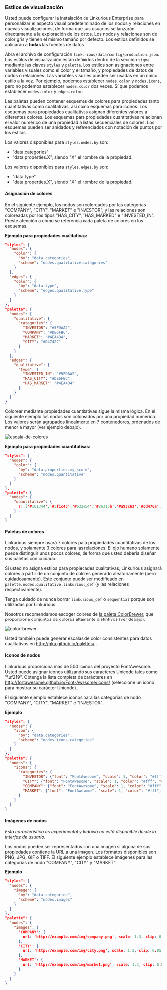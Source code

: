 ### Estilos de visualización

Usted puede configurar la instalación de Linkurious Enterprise para personalizar el aspecto visual predeterminado de los nodos y relaciones en nuevas visualizaciones, de forma que sus usuarios se lanzarán directamente a la exploración de los datos. Los nodos y relaciones son de color gris y tienen el mismo tamaño por defecto. Los estilos definidos se aplicarán a **todas** las fuentes de datos.

Abra el archivo de configuración `linkurious/data/config/production.json`. Los estilos de visualización están definidos dentro de la sección `sigma` mediante las claves `styles` y `palette`. Los estilos son asignaciones entre variables visuales como el color y el tamaño, y propiedades de datos de nodos o relaciones. Las variables visuales pueden ser usadas en un único estilo a la vez. Por ejemplo, podemos establecer `nodes.color` y `nodes.icons`, pero no podemos establecer `nodes.color` dos veces. Sí que podemos establecer `nodes.color` y `edges.color`.

Las paletas pueden contener esquemas de colores para propiedades tanto cuantitativas como cualitativas, así como esquemas para iconos. Los esquemas para propiedades cualitativas asignan diferentes valores a diferentes colores. Los esquemas para propiedades cuantitativas relacionan el valor numérico de una propiedad a listas secuenciales de colores. Los esquemas pueden ser anidados y referenciados con notación de puntos por los estilos.

Los valores disponibles para `styles.nodes.by` son:
- "data.categories"
- "data.properties.X", siendo "X" el nombre de la propiedad.

Los valores disponibles para `styles.edges.by` son:
- "data.type"
- "data.properties.X", siendo "X" el nombre de la propiedad.

#### Asignación de colores

En el siguiente ejemplo, los nodos son coloreados por las categorías "COMPANY", "CITY", "MARKET" e "INVESTOR", y las relaciones son coloreadas por los tipos "HAS_CITY", "HAS_MARKED" e "INVESTED_IN". Preste atención a cómo se referencia cada paleta de colores en los esquemas.

**Ejemplo para propiedades cualitativas:**
```json
"styles": {
  "nodes": {
    "color": {
      "by": "data.categories",
      "scheme": "nodes.qualitative.categories"
    }
  },
  "edges": {
    "color": {
      "by": "data.type",
      "scheme": "edges.qualitative.type"
    }
  }
},
"palette": {
  "nodes": {
    "qualitative": {
      "categories": {
        "INVESTOR": "#5FDAA2",
        "COMPANY": "#DE6FBC",
        "MARKET": "#4EA4D4",
        "CITY": "#D4742C"
      }
    }
  },
  "edges": {
    "qualitative": {
      "type": {
        "INVESTED_IN": "#5FDAA2",
        "HAS_CITY": "#DE6FBC",
        "HAS_MARKET": "#4EA4D4"
      }
    }
  }
}
```

Colorear mediante propiedades cuantitativas sigue la misma lógica. En el siguiente ejemplo los nodos son coloreados por una propiedad numérica. Los valores serán agrupados linealmente en 7 contenedores, ordenados de menor a mayor (ver ejemplo debajo).

![escala-de-colores](https://github.com/Linkurious/linkurious-enterprise-manual/raw/master/en/getting-started/Color-scale.png)

**Ejemplo para propiedades cuantitativas:**
```json
"styles": {
  "nodes": {
    "color": {
      "by": "data.properties.my_score",
      "scheme": "nodes.quantitative"
    }
  }
},
"palette": {
  "nodes": {
    "quantitative": {
      7: ['#161344','#3f1c4c','#632654','#86315b','#a93c63','#cd476a','#f35371']
    }
  }
}
```

#### Paletas de colores

Linkurious siempre usará 7 colores para propiedades cuantitativas de los nodos, y solamente 3 colores para las relaciones. El ojo humano solamente puede distinguir unos pocos colores, de forma que usted debería diseñar sus paletas con cuidado.

Si usted no asigna estilos para propiedades cualitativas, Linkurious asignará colores a partir de un conjunto de colores generado aleatoriamente (pero cuidadosamente). Este conjunto puede ser modificado en `palette.nodes.qualitative.linkurious_def` (y las relaciones respectivamente).

Tenga cuidado de nunca borrar `linkurious_def` o `sequential` porque son utilizadas por Linkurious.

Nosotros recomendamos escoger colores de [la paleta ColorBrewer](https://github.com/Linkurious/linkurious.js/blob/develop/plugins/sigma.plugins.colorbrewer/sigma.plugins.colorbrewer.js), que proporciona conjuntos de colores altamente distintivos (ver debajo).

![color-brewer](https://github.com/Linkurious/linkurious-enterprise-manual/raw/master/en/getting-started/Color-brewer.png)

Usted también puede generar escalas de color consistentes para datos cualitativos en http://gka.github.io/palettes/ .

#### Iconos de nodos

Linkurious proporciona más de 500 iconos del proyecto FontAwesome. Usted puede asignar iconos utilizando sus caracteres Unicode tales como "\uf219". Obtenga la lista completa de carácteres en http://fortawesome.github.io/Font-Awesome/icons/ (seleccione un icono para mostrar su carácter Unicode).

El siguiente ejemplo establece iconos para las categorías de nodo "COMPANY", "CITY", "MARKET" e "INVESTOR".

**Ejemplo**
```json
"styles": {
  "nodes": {
    "icon": {
      "by": "data.categories",
      "scheme": "nodes.icons.categories"
    }
  }
},
"palette": {
  "nodes": {
    "icons": {
      "categories": {
        "INVESTOR": {"font": "FontAwesome", "scale": 1, "color": "#fff", "content": "\uf19c"},
        "CITY": {"font": "FontAwesome", "scale": 1, "color": "#fff", "content": "\uf015"},
        "COMPANY": {"font": "FontAwesome", "scale": 1, "color": "#fff", "content": "\uf135"},
        "MARKET": {"font": "FontAwesome", "scale": 1, "color": "#fff", "content": "\uf219"}
      }
    }
  }
}
```

#### Imágenes de nodos

*Esta característica es experimental y todavía no está disponible desde la interfaz de usuario.*

Los nodos pueden ser representados con una imagen si alguna de sus propiedades contiene la URL a una imagen. Los formatos disponibles son PNG, JPG, GIF o TIFF. El siguiente ejemplo establece imágenes para las categorías de nodo "COMPANY", "CITY" y "MARKET".


**Ejemplo**
```json
"styles": {
  "nodes": {
    "image": {
      "by": "data.categories",
      "scheme": "nodes.images"
    }
  }
},
"palette": {
  "nodes": {
    "images": {
      'COMPANY': {
        url: 'http://example.com/img/company.png', scale: 1.3, clip: 0.85
      },
      'CITY': {
        url: 'http://example.com/img/city.png', scale: 1.3, clip: 0.85
      },
      'MARKET': {
        url: 'http://example.com/img/market.png', scale: 1.3, clip: 0.85
      }
    }
  }
}
```
